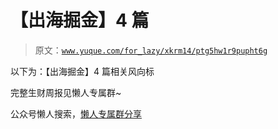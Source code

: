 # 【出海掘金】4 篇

> 原文：[`www.yuque.com/for_lazy/xkrm14/ptg5hw1r9pupht6g`](https://www.yuque.com/for_lazy/xkrm14/ptg5hw1r9pupht6g)

以下为：【出海掘金】4 篇相关风向标

完整生财周报见懒人专属群~

公众号懒人搜索，[懒人专属群分享](https://lazybook.fun/#/blog/group)